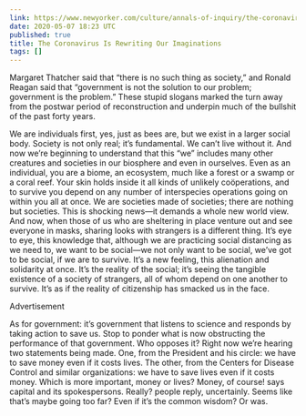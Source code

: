 ```yaml
---
link: https://www.newyorker.com/culture/annals-of-inquiry/the-coronavirus-and-our-future
date: 2020-05-07 18:23 UTC
published: true
title: The Coronavirus Is Rewriting Our Imaginations
tags: []
---
```


Margaret Thatcher said that “there is no such thing as society,” and Ronald Reagan said that “government is not the solution to our problem; government is the problem.” These stupid slogans marked the turn away from the postwar period of reconstruction and underpin much of the bullshit of the past forty years.

We are individuals first, yes, just as bees are, but we exist in a larger social body. Society is not only real; it’s fundamental. We can’t live without it. And now we’re beginning to understand that this “we” includes many other creatures and societies in our biosphere and even in ourselves. Even as an individual, you are a biome, an ecosystem, much like a forest or a swamp or a coral reef. Your skin holds inside it all kinds of unlikely coöperations, and to survive you depend on any number of interspecies operations going on within you all at once. We are societies made of societies; there are nothing but societies. This is shocking news—it demands a whole new world view. And now, when those of us who are sheltering in place venture out and see everyone in masks, sharing looks with strangers is a different thing. It’s eye to eye, this knowledge that, although we are practicing social distancing as we need to, we want to be social—we not only want to be social, we’ve got to be social, if we are to survive. It’s a new feeling, this alienation and solidarity at once. It’s the reality of the social; it’s seeing the tangible existence of a society of strangers, all of whom depend on one another to survive. It’s as if the reality of citizenship has smacked us in the face.

Advertisement

As for government: it’s government that listens to science and responds by taking action to save us. Stop to ponder what is now obstructing the performance of that government. Who opposes it? Right now we’re hearing two statements being made. One, from the President and his circle: we have to save money even if it costs lives. The other, from the Centers for Disease Control and similar organizations: we have to save lives even if it costs money. Which is more important, money or lives? Money, of course! says capital and its spokespersons. Really? people reply, uncertainly. Seems like that’s maybe going too far? Even if it’s the common wisdom? Or was.
